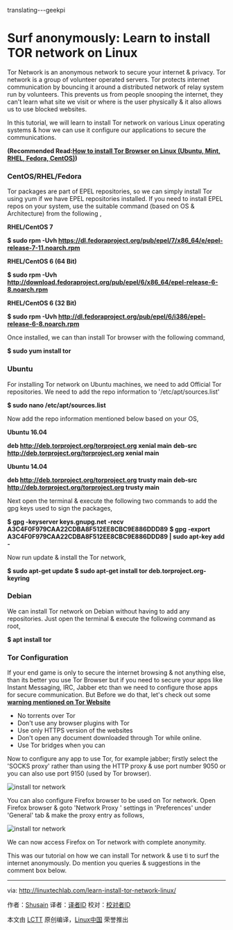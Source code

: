 translating---geekpi

Surf anonymously: Learn to install TOR network on Linux
======
Tor Network is an anonymous network to secure your internet & privacy. Tor network is a group of volunteer operated servers. Tor protects internet communication by bouncing it around a distributed network of relay system run by volunteers. This prevents us from people snooping the internet, they can't learn what site we visit or where is the user physically & it also allows us to use blocked websites.

In this tutorial, we will learn to install Tor network on various Linux operating systems & how we can use it configure our applications to secure the communications.

 **(Recommended Read:[How to install Tor Browser on Linux (Ubuntu, Mint, RHEL, Fedora, CentOS)][1])**

### CentOS/RHEL/Fedora

Tor packages are part of EPEL repositories, so we can simply install Tor using yum if we have EPEL repositories installed. If you need to install EPEL repos on your system, use the suitable command (based on OS & Architecture) from the following ,

 **RHEL/CentOS 7**

 **$ sudo rpm -Uvh https://dl.fedoraproject.org/pub/epel/7/x86_64/e/epel-release-7-11.noarch.rpm**

 **RHEL/CentOS 6 (64 Bit)**

 **$ sudo rpm -Uvh http://download.fedoraproject.org/pub/epel/6/x86_64/epel-release-6-8.noarch.rpm**

 **RHEL/CentOS 6 (32 Bit)**

 **$ sudo rpm -Uvh http://dl.fedoraproject.org/pub/epel/6/i386/epel-release-6-8.noarch.rpm**

Once installed, we can than install Tor browser with the following command,

 **$ sudo yum install tor**

### Ubuntu

For installing Tor network on Ubuntu machines, we need to add Official Tor repositories. We need to add the repo information to '/etc/apt/sources.list'

 **$ sudo nano /etc/apt/sources.list**

Now add the repo information mentioned below based on your OS,

 **Ubuntu 16.04**

 **deb http://deb.torproject.org/torproject.org xenial main**
**deb-src http://deb.torproject.org/torproject.org xenial main**

 **Ubuntu 14.04**

 **deb http://deb.torproject.org/torproject.org trusty main**
**deb-src http://deb.torproject.org/torproject.org trusty main**

Next open the terminal & execute the following two commands to add the gpg keys used to sign the packages,

 **$ gpg -keyserver keys.gnupg.net -recv A3C4F0F979CAA22CDBA8F512EE8CBC9E886DDD89**
**$ gpg -export A3C4F0F979CAA22CDBA8F512EE8CBC9E886DDD89 | sudo apt-key add -**

Now run update & install the Tor network,

 **$ sudo apt-get update**
**$ sudo apt-get install tor deb.torproject.org-keyring**

### Debian

We can install Tor network on Debian without having to add any repositories. Just open the terminal & execute the following command as root,

 **$ apt install tor**

###

### Tor Configuration

If your end game is only to secure the internet browsing & not anything else, than its better you use Tor Browser but if you need to secure your apps like Instant Messaging, IRC, Jabber etc than we need to configure those apps for secure communication. But Before we do that, let's check out some [**warning mentioned on Tor Website**][2]

- No torrents over Tor
- Don't use any browser plugins with Tor
- Use only HTTPS version of the websites
- Don't open any document downloaded through Tor while online.
- Use Tor bridges when you can

Now to configure any app to use Tor, for example jabber; firstly select the 'SOCKS proxy' rather than using the HTTP proxy & use port number 9050 or you can also use port 9150 (used by Tor browser).

![install tor network][4]

You can also configure Firefox browser to be used on Tor network. Open Firefox browser & goto 'Network Proxy ' settings in 'Preferences' under 'General' tab & make the proxy entry as follows,

![install tor network][6]

We can now access Firefox on Tor network with complete anonymity.

This was our tutorial on how we can install Tor network & use ti to surf the internet anonymously. Do mention you queries & suggestions in the comment box below.


--------------------------------------------------------------------------------

via: http://linuxtechlab.com/learn-install-tor-network-linux/

作者：[Shusain][a]
译者：[译者ID](https://github.com/译者ID)
校对：[校对者ID](https://github.com/校对者ID)

本文由 [LCTT](https://github.com/LCTT/TranslateProject) 原创编译，[Linux中国](https://linux.cn/) 荣誉推出

[a]:http://linuxtechlab.com/author/shsuain/
[1]:http://linuxtechlab.com/install-tor-browser-linux-ubuntu-centos/
[2]:https://www.torproject.org/download/download.html.en#warning
[4]:https://i0.wp.com/linuxtechlab.com/wp-content/uploads/2017/12/tor-1-compressor.png?resize=333%2C240
[6]:https://i1.wp.com/linuxtechlab.com/wp-content/uploads/2017/12/tor-2-compressor.png?resize=730%2C640
